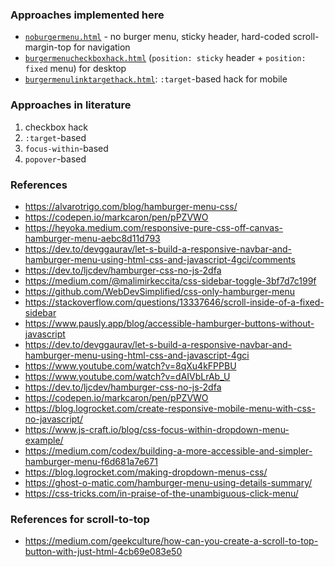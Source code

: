 ### Approaches implemented here
- [`noburgermenu.html`](./noburgermenu.html) - no burger menu, sticky header, hard-coded scroll-margin-top for navigation
- [`burgermenucheckboxhack.html`](./burgermenucheckboxhack.html) (`position: sticky` header + `position: fixed` menu) for desktop
- [`burgermenulinktargethack.html`](./burgermenulinktargethack.html): `:target`-based hack for mobile

### Approaches in literature
1. checkbox hack
2. `:target`-based
3. `focus-within`-based
4. `popover`-based

### References
- https://alvarotrigo.com/blog/hamburger-menu-css/
- https://codepen.io/markcaron/pen/pPZVWO
- https://heyoka.medium.com/responsive-pure-css-off-canvas-hamburger-menu-aebc8d11d793
- https://dev.to/devggaurav/let-s-build-a-responsive-navbar-and-hamburger-menu-using-html-css-and-javascript-4gci/comments
- https://dev.to/ljcdev/hamburger-css-no-js-2dfa
- https://medium.com/@malimirkeccita/css-sidebar-toggle-3bf7d7c199f
- https://github.com/WebDevSimplified/css-only-hamburger-menu
- https://stackoverflow.com/questions/13337646/scroll-inside-of-a-fixed-sidebar
- https://www.pausly.app/blog/accessible-hamburger-buttons-without-javascript
- https://dev.to/devggaurav/let-s-build-a-responsive-navbar-and-hamburger-menu-using-html-css-and-javascript-4gci
- https://www.youtube.com/watch?v=8qXu4kFPPBU
- https://www.youtube.com/watch?v=dAIVbLrAb_U
- https://dev.to/ljcdev/hamburger-css-no-js-2dfa
- https://codepen.io/markcaron/pen/pPZVWO
- https://blog.logrocket.com/create-responsive-mobile-menu-with-css-no-javascript/
- https://www.js-craft.io/blog/css-focus-within-dropdown-menu-example/
- https://medium.com/codex/building-a-more-accessible-and-simpler-hamburger-menu-f6d681a7e671
- https://blog.logrocket.com/making-dropdown-menus-css/
- https://ghost-o-matic.com/hamburger-menu-using-details-summary/
- https://css-tricks.com/in-praise-of-the-unambiguous-click-menu/


### References for scroll-to-top
- https://medium.com/geekculture/how-can-you-create-a-scroll-to-top-button-with-just-html-4cb69e083e50
